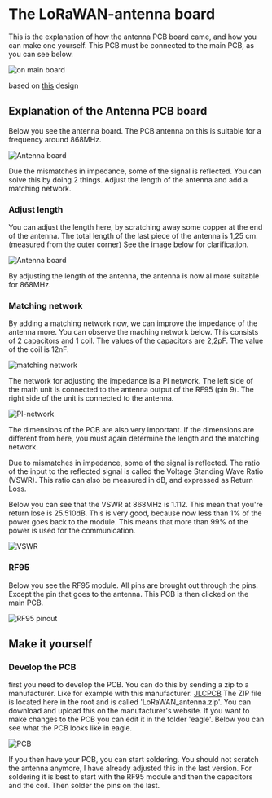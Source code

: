 # The LoRaWAN-antenna board

This is the explanation of how the antenna PCB board came, and how you can make one yourself.
This PCB must be connected to the main PCB, as you can see below.

![on main board](./img/onMainBoard.png)

based on [this](http://www.ti.com/lit/an/swra228c/swra228c.pdf) design

## Explanation of the Antenna PCB board

Below you see the antenna board. The PCB antenna on this is suitable for a frequency around 868MHz.

![Antenna board](./img/Antenna_board.png)

Due the mismatches in impedance, some of the signal is reflected. You can solve this by doing 2 things.
Adjust the length of the antenna and add a matching network.

### Adjust length

You can adjust the length here, by scratching away some copper at the end of the antenna. The total length of the last piece of the antenna is 1,25 cm. (measured from the outer corner) See the image below for clarification.

![Antenna board](./img/distance.png)

By adjusting the length of the antenna, the antenna is now al more suitable for 868MHz.

### Matching network

By adding a matching network now, we can improve the impedance of the antenna more.
You can observe the maching network below. This consists of 2 capacitors and 1 coil. The values of the capacitors are 2,2pF. The value of the coil is 12nF.

![matching network](./img/matching_network.png)

The network for adjusting the impedance is a PI network. The left side of the math unit is connected to the antenna output of the RF95 (pin 9). The right side of the unit is connected to the antenna.

![PI-network](./img/PI-network.png)

The dimensions of the PCB are also very important. If the dimensions are different from here, you must again determine the length and the matching network.

Due to mismatches in impedance, some of the signal is reflected. The ratio of the input to the reflected signal is called the Voltage Standing Wave Ratio (VSWR). This ratio can also be measured in dB, and expressed as Return Loss.

Below you can see that the VSWR at 868MHz is 1.112. This mean that you're return lose is 25.510dB. This is very good, because now less than 1% of the power goes back to the module. This means that more than 99% of the power is used for the communication.

![VSWR](./img/VSWR.png)

### RF95

Below you see the RF95 module. All pins are brought out through the pins. Except the pin that goes to the antenna.
This PCB is then clicked on the main PCB.

![RF95 pinout](./img/RF95-pinout.png)

## Make it yourself

### Develop the PCB

first you need to develop the PCB. You can do this by sending a zip to a manufacturer. Like for example with this manufacturer. [JLCPCB](https://jlcpcb.com/)
The ZIP file is located here in the root and is called 'LoRaWAN_antenna.zip'. You can download and upload this on the manufacturer's website. If you want to make changes to the PCB you can edit it in the folder 'eagle'.
Below you can see what the PCB looks like in eagle.

![PCB](./img/PCB.png)

If you then have your PCB, you can start soldering.
You should not scratch the antenna anymore, I have already adjusted this in the last version.
For soldering it is best to start with the RF95 module and then the capacitors and the coil.
Then solder the pins on the last.
